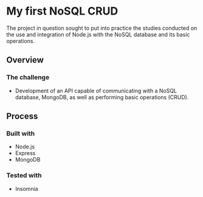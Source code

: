 		
# My first NoSQL CRUD

The project in question sought to put into practice the studies conducted on the use and integration of Node.js with the NoSQL database and its basic operations.

## Overview

### The challenge

- Development of an API capable of communicating with a NoSQL database, MongoDB, as well as performing basic operations (CRUD).

## Process

### Built with

- Node.js
- Express
- MongoDB

### Tested with 

- Insomnia
